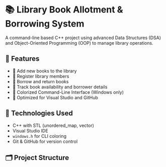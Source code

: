 # 📚 Library Book Allotment & Borrowing System

A command-line based C++ project using advanced Data Structures (DSA) and Object-Oriented Programming (OOP) to manage library operations.

## 🎯 Features
- 🔹 Add new books to the library
- 🔹 Register library members
- 🔹 Borrow and return books
- 🔹 Track book availability and borrower details
- 🔹 Colorized Command-Line Interface (Windows only)
- 🔹 Optimized for Visual Studio and GitHub

## 🧠 Technologies Used
- C++ with STL (unordered_map, vector)
- Visual Studio IDE
- `windows.h` for CLI coloring
- Git & GitHub for version control

## 🗂️ Project Structure
